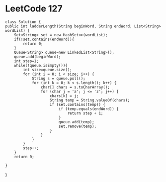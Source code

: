 # LeetCode 127
    class Solution {
    public int ladderLength(String beginWord, String endWord, List<String> wordList) {
        Set<String> set = new HashSet<>(wordList);
        if(!set.contains(endWord)){
            return 0;
        }
        Queue<String> queue=new LinkedList<String>();
        queue.add(beginWord);
        int step=1;
        while(!queue.isEmpty()){
            int size=queue.size();
            for (int i = 0; i < size; i++) {
                String s = queue.poll();
                for (int k = 0; k < s.length(); k++) {
                    char[] chars = s.toCharArray();
                    for (char j = 'a'; j <= 'z'; j++) {
                        chars[k] = j;
                        String temp = String.valueOf(chars);
                        if (set.contains(temp)) {
                            if (temp.equals(endWord)) {
                                return step + 1;
                            }
                            queue.add(temp);
                            set.remove(temp);
                        }
                    }
                }
            }
            step++;
        }
        return 0;

    }
}

